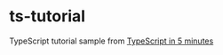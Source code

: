 # ts-tutorial
TypeScript tutorial sample from [TypeScript in 5 minutes](https://www.typescriptlang.org/docs/handbook/typescript-in-5-minutes.html "TypeScript in 5 minutes")
